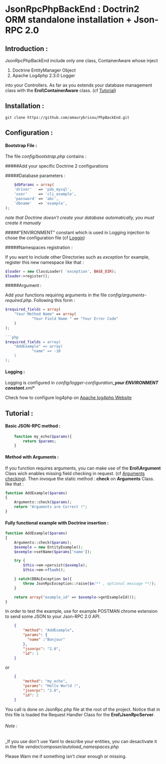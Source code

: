 JsonRpcPhpBackEnd  : Doctrin2 ORM standalone installation + Json-RPC 2.0
======

## Introduction :

JsonRpcPhpBackEnd include only one class, ContainerAware whose inject 

1. Doctrine EntityManager Object
2. Apache Log4php 2.3.0 Logger

into your Controllers. As far as you extends your database management class with the **Erol\ContainerAware** class. (cf [Tutorial](#tutorial-))

## Installation :

	git clone https://github.com/amaurybrisou/PhpBackEnd.git

## Configuration :

#### Bootstrap File :

The file *config/bootstrap.php* contains :

#####Add your specific Doctrine 2 configurations

#####Database parameters :
```php
	$dbParams = array(
    'driver'   => 'pdo_mysql',
    'user'     => 'cli_example',
    'password' => 'abc',
    'dbname'   => 'example',
);
```
*note that Doctrine doesn't create your database automatically, you must create it manualy*

#####"ENVIRONMENT" constant which is used in Logging injection to chose the configuration file (cf [Loggin](#logging-))

#####Namespaces registration : 

If you want to include other Directories such as *exception* for example, register this new namespace like that :
```php
$loader = new ClassLoader( 'exception', BASE_DIR);
$loader->register();
```

#####Argument :

Add your functions requiring arguments in the file *config/arguments-required.php*. Following this form : 

```php
$required_fields = array(
	"Your Method Name" => array(
			"Your Field Name " => "Your Error Code"
	)
);
	
```php
$required_fields = array(
	"AddExample" => array(
			"name" => -10
	)
);
```

#### Logging :

Logging is configured in *config/logger-configuration_**your ENVIRONMENT constant**.xml**

Check how to configure log4php on [Apache log4php Website](https://logging.apache.org/log4php/)

## Tutorial :

#### Basic JSON-RPC method :

```php
	function my_echo($params){
		return $params;
	}
```

#### Method with Arguments :


If you function requires arguments, you can make use of the **Erol\Argument** Class wich enables missing field checking in request. (cf [Arguments checking](#argument-)). Then invoque the static method : **check** on **Arguments** Class. like that :

```php
function AddExample($params)
{
	Arguments::check($params);
	return "Arguments are Correct !";
}
```


#### Fully functional example with Doctrine insertion :

```php
function AddExample($params)
{
	Arguments::check($params);
	$exemple = new EntityExample();
	$exemple->setName($params['name']);

	try {
		$this->em->persist($exemple);
		$this->em->flush();

	} catch(DBALException $e){
		throw JsonRpcException::raise($e/** , optional message **/);
	}

	return array("example_id" => $exemple->getExampleId());
}
```

In order to test the example, use for example POSTMAN chrome extension to send some JSON to your Json-RPC 2.0 API.

```json
	{
	    "method": "AddExample",
	    "params": {
	      "name" :"Bonjour"
	    },
	    "jsonrpc": "2.0",
	    "id": 1
	}
```
or
```json
	{
		"method": "my_echo",
		"params": "Hello World !",
		"jsonrpc": "2.0",
		"id": 2
	}
```

You call is done on JsonRpc.php file at the root of the project. 
Notice that in this file is loaded the Request Handler Class for the **Erol\JsonRpcServer**.


###### Note :

_If you use don't use Yaml to describe your entities, you can desactivate it in the file *vendor/composer/autoload_namespaces.php*


Please Warn me if something isn't clear enough or missing.